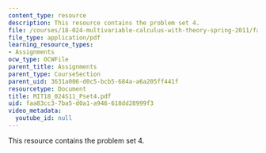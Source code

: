 ```yaml
---
content_type: resource
description: This resource contains the problem set 4.
file: /courses/18-024-multivariable-calculus-with-theory-spring-2011/faa83cc37ba5d0a1a946618dd28999f3_MIT18_024S11_Pset4.pdf
file_type: application/pdf
learning_resource_types:
- Assignments
ocw_type: OCWFile
parent_title: Assignments
parent_type: CourseSection
parent_uid: 3631a006-d0c5-bcb5-684a-a6a205ff441f
resourcetype: Document
title: MIT18_024S11_Pset4.pdf
uid: faa83cc3-7ba5-d0a1-a946-618dd28999f3
video_metadata:
  youtube_id: null
---
```

This resource contains the problem set 4.

